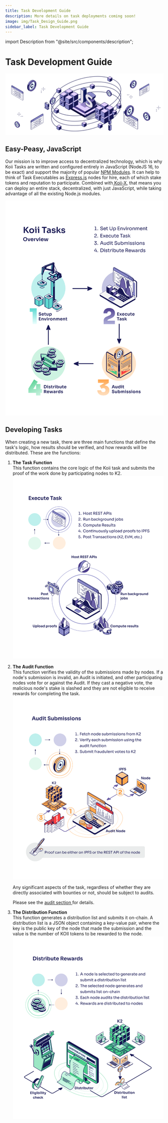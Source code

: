 ```yaml
---
title: Task Development Guide
description: More details on task deployments coming soon!
image: img/Task_Design_Guide.png
sidebar_label: Task Development Guide
---
```


import Description from "@site/src/components/description";

# Task Development Guide

![banner](../img/Task%20Development%20Guide.svg)

<Description
  text="More details on task deployments coming soon!"
/>

## **Easy-Peasy, JavaScript**

Our mission is to improve access to decentralized technology, which is why Koii Tasks are written and configured entirely in JavaScript (NodeJS 16, to be exact) and support the majority of popular [NPM Modules](https://npmjs.org). It can help to think of Task Executables as [Express.js](https://expressjs.com/) nodes for hire, each of which stake tokens and reputation to participate. Combined with[ Koii-X](../../build-dapps-with-koii/welcome-to-koii-x/), that means you can deploy an entire stack, decentralized, with just JavaScript, while taking advantage of all the existing Node.js modules.&#x20;

![Task Development Guide](./img/Koii%20Tasks.svg)

## **Developing Tasks**

When creating a new task, there are three main functions that define the task's logic, how results should be verified, and how rewards will be distributed. These are the functions:

1. **The Task Function** <br />
   This function contains the core logic of the Koii task and submits the proof of the work done by participating nodes to K2.
   ![Execute Tasks](./img/Execute%20Task.svg)
2. **The Audit Function** <br />
   This function verifies the validity of the submissions made by nodes. If a node's submission is invalid, an Audit is initiated, and other participating nodes vote for or against the Audit. If they cast a negative vote, the malicious node's stake is slashed and they are not eligible to receive rewards for completing the task.&#x20;
   ![Audit Tasks](./img/Audit%20Submissions.svg)

   Any significant aspects of the task, regardless of whether they are directly associated with bounties or not, should be subject to audits.

   Please see the [audit section ](../what-are-tasks/what-are-audits)for details.

3. **The Distribution Function** <br />
   This function generates a distribution list and submits it on-chain. A distribution list is a JSON object containing a key-value pair, where the key is the public key of the node that made the submission and the value is the number of KOII tokens to be rewarded to the node.
   ![Distribute Rewards](./img/Distribute%20Rewards.svg)
